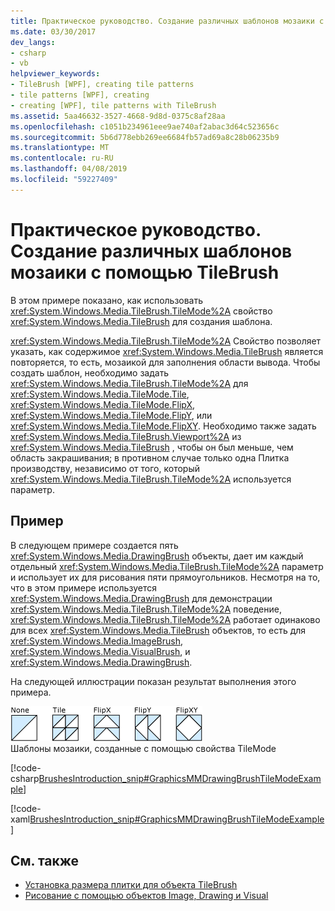 ```yaml
---
title: Практическое руководство. Создание различных шаблонов мозаики с помощью TileBrush
ms.date: 03/30/2017
dev_langs:
- csharp
- vb
helpviewer_keywords:
- TileBrush [WPF], creating tile patterns
- tile patterns [WPF], creating
- creating [WPF], tile patterns with TileBrush
ms.assetid: 5aa46632-3527-4668-9d8d-0375c8af28aa
ms.openlocfilehash: c1051b234961eee9ae740af2abac3d64c523656c
ms.sourcegitcommit: 5b6d778ebb269ee6684fb57ad69a8c28b06235b9
ms.translationtype: MT
ms.contentlocale: ru-RU
ms.lasthandoff: 04/08/2019
ms.locfileid: "59227409"
---
```

# <a name="how-to-create-different-tile-patterns-with-a-tilebrush"></a>Практическое руководство. Создание различных шаблонов мозаики с помощью TileBrush
В этом примере показано, как использовать <xref:System.Windows.Media.TileBrush.TileMode%2A> свойство <xref:System.Windows.Media.TileBrush> для создания шаблона.  
  
 <xref:System.Windows.Media.TileBrush.TileMode%2A> Свойство позволяет указать, как содержимое <xref:System.Windows.Media.TileBrush> является повторяется, то есть, мозаикой для заполнения области вывода. Чтобы создать шаблон, необходимо задать <xref:System.Windows.Media.TileBrush.TileMode%2A> для <xref:System.Windows.Media.TileMode.Tile>, <xref:System.Windows.Media.TileMode.FlipX>, <xref:System.Windows.Media.TileMode.FlipY>, или <xref:System.Windows.Media.TileMode.FlipXY>. Необходимо также задать <xref:System.Windows.Media.TileBrush.Viewport%2A> из <xref:System.Windows.Media.TileBrush> , чтобы он был меньше, чем область закрашивания; в противном случае только одна Плитка производству, независимо от того, который <xref:System.Windows.Media.TileBrush.TileMode%2A> используется параметр.  
  
## <a name="example"></a>Пример  
 В следующем примере создается пять <xref:System.Windows.Media.DrawingBrush> объекты, дает им каждый отдельный <xref:System.Windows.Media.TileBrush.TileMode%2A> параметр и использует их для рисования пяти прямоугольников. Несмотря на то, что в этом примере используется <xref:System.Windows.Media.DrawingBrush> для демонстрации <xref:System.Windows.Media.TileBrush.TileMode%2A> поведение, <xref:System.Windows.Media.TileBrush.TileMode%2A> работает одинаково для всех <xref:System.Windows.Media.TileBrush> объектов, то есть для <xref:System.Windows.Media.ImageBrush>, <xref:System.Windows.Media.VisualBrush>, и <xref:System.Windows.Media.DrawingBrush>.  
  
 На следующей иллюстрации показан результат выполнения этого примера.  
  
 ![TileBrush мозаичного заполнения пример выходных данных](./media/graphicsmm-drawingbrushtilemodeexample.png "graphicsmm_DrawingBrushTileModeExample")  
Шаблоны мозаики, созданные с помощью свойства TileMode  
  
 [!code-csharp[BrushesIntroduction_snip#GraphicsMMDrawingBrushTileModeExample](~/samples/snippets/csharp/VS_Snippets_Wpf/BrushesIntroduction_snip/CSharp/TileModeExample.cs#graphicsmmdrawingbrushtilemodeexample)]
 
 [!code-xaml[BrushesIntroduction_snip#GraphicsMMDrawingBrushTileModeExample](~/samples/snippets/xaml/VS_Snippets_Wpf/BrushesIntroduction_snip/XAML/TileModeExample.xaml#graphicsmmdrawingbrushtilemodeexample)]  
  
## <a name="see-also"></a>См. также

- [Установка размера плитки для объекта TileBrush](how-to-set-the-tile-size-for-a-tilebrush.md)
- [Рисование с помощью объектов Image, Drawing и Visual](painting-with-images-drawings-and-visuals.md)
